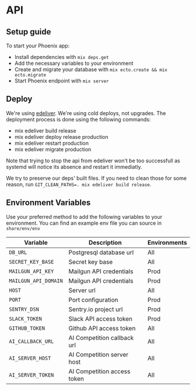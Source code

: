 # API

## Setup guide

To start your Phoenix app:

- Install dependencies with `mix deps.get`
- Add the necessary variables to your environment
- Create and migrate your database with `mix ecto.create && mix ecto.migrate`
- Start Phoenix endpoint with `mix server`

## Deploy

We're using [edeliver](https://github.com/edeliver/edeliver). We're using cold
deploys, not upgrades.
The deployment process is done using the following commands:

- mix edeliver build release
- mix edeliver deploy release production
- mix edeliver restart production
- mix edeliver migrate production

Note that trying to stop the api from edeliver won't be too successfull as
systemd will notice its absence and restart it immediatly.

We try to preserve our deps' built files. If you need to clean those for
some reason, run `GIT_CLEAN_PATHS=. mix edeliver build release`.

## Environment Variables

Use your preferred method to add the following variables to your environment.
You can find an example env file you can source in `share/env/env`

| Variable             | Description                 | Environments |
| -------------------- | --------------------------- | ------------ |
| `DB_URL`             | Postgresql database url     | All          |
| `SECRET_KEY_BASE`    | Secret key base             | All          |
| `MAILGUN_API_KEY`    | Mailgun API credentials     | Prod         |
| `MAILGUN_API_DOMAIN` | Mailgun API credentials     | Prod         |
| `HOST`               | Server url                  | All          |
| `PORT`               | Port configuration          | Prod         |
| `SENTRY_DSN`         | Sentry.io project url       | Prod         |
| `SLACK_TOKEN`        | Slack API access token      | Prod         |
| `GITHUB_TOKEN`       | Github API access token     | All          |
| `AI_CALLBACK_URL`    | AI Competition callback url | All          |
| `AI_SERVER_HOST`     | AI Competition server host  | All          |
| `AI_SERVER_TOKEN`    | AI Competition access token | All          |
